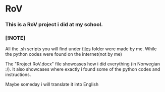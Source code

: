 # RoV

### This is a RoV project i did at my school.

### [!NOTE]
All the .sh scripts you will find under [files](https://github.com/Hamid3DATA/RoV/tree/main/files) folder were made by me. While the python codes were found on the internet(not by me)

The "Rroject RoV.docx" file showcases how i did everything (in Norwegian :/). It also showcases where exactly i found some of the python codes and instructions.
<br />

Maybe someday i will translate it into English
